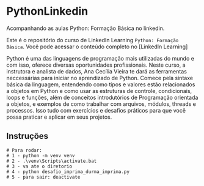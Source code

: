 # PythonLinkedin
Acompanhando as aulas Python: Formação Básica no linkedin.

Este é o repositório do curso de LinkedIn Learning `Python: Formação Básica`. Você pode acessar o conteúdo completo no [LinkedIn Learning]

Python é uma das linguagens de programação mais utilizadas do mundo e com isso, oferece diversas oportunidades profissionais. Neste curso, a instrutora e analista de dados, Ana Cecília Vieira te dará as ferramentas neccessárias para iniciar no aprendizado de Python. Comece pela sintaxe básica da linguagem, entendendo como tipos e valores estão relacionados a objetos em Python e como usar as estruturas de controle, condicionais, loops e funções, além de conceitos introdutórios de Programação orientada a objetos, e exemplos de como trabalhar com arquivos, módulos, threads e processos. Isso tudo com exercícios e desafios práticos para que você possa praticar e aplicar em seus projetos.	

## Instruções 
    # Para rodar: 
    # 1 - python -m venv venv
    # 2 - .\venv\Scripts\activate.bat
    # 3 - va ate o diretorio
    # 4 - python desafio_imprima_durma_imprima.py
    # 5 - para sair: deactivate